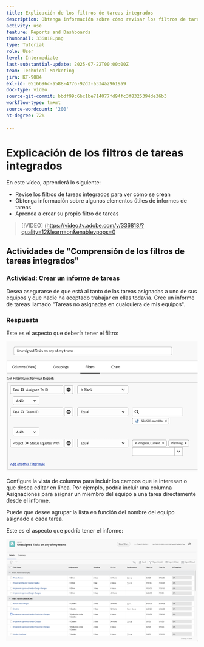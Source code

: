 ```yaml
---
title: Explicación de los filtros de tareas integrados
description: Obtenga información sobre cómo revisar los filtros de tareas integrados para ver cómo se crean y crear su propio filtro de tareas en Workfront.
activity: use
feature: Reports and Dashboards
thumbnail: 336818.png
type: Tutorial
role: User
level: Intermediate
last-substantial-update: 2025-07-22T00:00:00Z
team: Technical Marketing
jira: KT-9084
exl-id: 0516696c-a588-4776-92d3-a334a29619a9
doc-type: video
source-git-commit: bbdf99c6bc1be714077fd94fc3f8325394de36b3
workflow-type: tm+mt
source-wordcount: '200'
ht-degree: 72%

---
```


# Explicación de los filtros de tareas integrados

En este vídeo, aprenderá lo siguiente:

* Revise los filtros de tareas integrados para ver cómo se crean
* Obtenga información sobre algunos elementos útiles de informes de tareas
* Aprenda a crear su propio filtro de tareas

>[!VIDEO] (https://video.tv.adobe.com/v/336818/?quality=12&learn=on&enablevpops=0

## Actividades de &quot;Comprensión de los filtros de tareas integrados&quot;


### Actividad: Crear un informe de tareas

Desea asegurarse de que está al tanto de las tareas asignadas a uno de sus equipos y que nadie ha aceptado trabajar en ellas todavía. Cree un informe de tareas llamado &quot;Tareas no asignadas en cualquiera de mis equipos&quot;.

### Respuesta

Este es el aspecto que debería tener el filtro:

![Una imagen de la pantalla para crear un filtro de tareas](assets/opening-built-in-task-filters-1.png)

Configure la vista de columna para incluir los campos que le interesan o que desea editar en línea. Por ejemplo, podría incluir una columna Asignaciones para asignar un miembro del equipo a una tarea directamente desde el informe.

Puede que desee agrupar la lista en función del nombre del equipo asignado a cada tarea.

Este es el aspecto que podría tener el informe:

![Imagen de un informe de tareas](assets/opening-built-in-task-filters-2.png)
